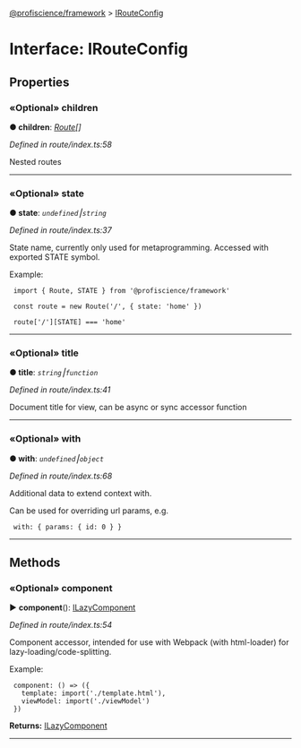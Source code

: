 [@profiscience/framework](../README.md) > [IRouteConfig](../interfaces/irouteconfig.md)



# Interface: IRouteConfig


## Properties
<a id="children"></a>

### «Optional» children

**●  children**:  *[Route](../classes/route.md)[]* 

*Defined in route/index.ts:58*



Nested routes




___

<a id="state"></a>

### «Optional» state

**●  state**:  *`undefined`⎮`string`* 

*Defined in route/index.ts:37*



State name, currently only used for metaprogramming. Accessed with exported STATE symbol.

Example:

     import { Route, STATE } from '@profiscience/framework'

     const route = new Route('/', { state: 'home' })

     route['/'][STATE] === 'home'




___

<a id="title"></a>

### «Optional» title

**●  title**:  *`string`⎮`function`* 

*Defined in route/index.ts:41*



Document title for view, can be async or sync accessor function




___

<a id="with"></a>

### «Optional» with

**●  with**:  *`undefined`⎮`object`* 

*Defined in route/index.ts:68*



Additional data to extend context with.

Can be used for overriding url params, e.g.

     with: { params: { id: 0 } }




___


## Methods
<a id="component"></a>

### «Optional» component

► **component**(): [ILazyComponent](ilazycomponent.md)



*Defined in route/index.ts:54*



Component accessor, intended for use with Webpack (with html-loader) for lazy-loading/code-splitting.

Example:

     component: () => ({
       template: import('./template.html'),
       viewModel: import('./viewModel')
     })




**Returns:** [ILazyComponent](ilazycomponent.md)





___


